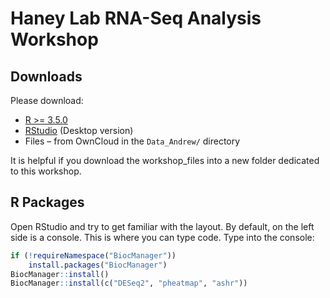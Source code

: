 # Haney Lab RNA-Seq Analysis Workshop

## Downloads
Please download:
* [R >= 3.5.0](https://cran.r-project.org)
* [RStudio](https://www.rstudio.com/products/rstudio/download/) (Desktop version)
* Files – from OwnCloud in the `Data_Andrew/` directory

It is helpful if you download the workshop_files into a new folder dedicated to this workshop.  

## R Packages
Open RStudio and try to get familiar with the layout. By default, on the left side is a console. This is where you can type
code. Type into the console:
```R
if (!requireNamespace("BiocManager"))
    install.packages("BiocManager")
BiocManager::install()
BiocManager::install(c("DESeq2", "pheatmap", "ashr"))
```
